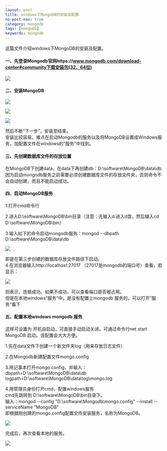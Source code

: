 ```yaml
---
layout: post
title: windows下MongoDB的安装及配置
no-post-nav: true
category: mongodb
tags: [mongodb]
keywords: mongodb
---
```

这篇文件介绍windows下MongoDB的安装及配置。
#### 一、先登录Mongodb官网https://www.mongodb.com/download-center#community下载安装包(32、64位)
![](https://luopengfei3000.github.io/assets/images/2019/article/2019-03-11-mongodb-install/01.png)
#### 二、安装MongoDB
![](https://luopengfei3000.github.io/assets/images/2019/article/2019-03-11-mongodb-install/02.png)

![](https://luopengfei3000.github.io/assets/images/2019/article/2019-03-11-mongodb-install/03.png)
 
![](https://luopengfei3000.github.io/assets/images/2019/article/2019-03-11-mongodb-install/04.png)

然后不断“下一步”，安装至结束。<br/>
安装比较容易。难点在启动Mongodb的服务以及将MongoDB设置成Windows服务，加配置文件在windows的“服务”中找到。

#### 三、先创建数据库文件的存放位置

在MongoDB下创建data，在data下再创建db：D:\software\MongoDB\data\db <br/>
因为启动mongodb服务之前需要必须创建数据库文件的存放文件夹，否则命令不会自动创建，而且不能启动成功。

#### 四、启动MongoDB服务
1.打开cmd命令行

2.进入D:\software\MongoDB\bin目录（注意：先输入d:进入d盘，然后输入cd D:\software\MongoDB\bin）

3.输入如下的命令启动mongodb服务：mongod --dbpath D:\software\MongoDB\data\db

![](https://luopengfei3000.github.io/assets/images/2019/article/2019-03-11-mongodb-install/05.png)

即是在第三步创建的数据库存放文件路径下启动。<br/>
4.在浏览器输入http://localhost:27017 （27017是mongodb的端口号）查看，若显示：

![](https://luopengfei3000.github.io/assets/images/2019/article/2019-03-11-mongodb-install/06.png)

则表示，连接成功。如果不成功，可以查看端口是否被占用。<br/>
但是在本地windows“服务”中，是没有配置上mongodb 服务的，可以打开“服务”看下

#### 五、配置本地windows mongodb 服务
这样可设置为 开机自启动，可直接手动启动关闭，可通过命令行net start MongoDB 启动。该配置会大大方便。<br/>

1.先在data文件下创建一个新文件夹log（用来存放日志文件）

2.在Mongodb新建配置文件mongo.config

3.用记事本打开mongo.config，并输入：<br/>
dbpath=D:\software\MongoDB\data\db <br/>
logpath=D:\software\MongoDB\data\log\mongo.log

4.用管理员身份打开cmd，配置windows服务 <br/>
cmd先跳转到 D:\software\MongoDB\bin目录下。<br/>
输入：mongod --config "D:\software\Mongodb\mongo.config" --install --serviceName "MongoDB"<br/>
即根据刚创建的mongo.config配置文件安装服务，名称为MongoDB。

![](https://luopengfei3000.github.io/assets/images/2019/article/2019-03-11-mongodb-install/07.png)

完成后，再次查看本地的服务。

![](https://luopengfei3000.github.io/assets/images/2019/article/2019-03-11-mongodb-install/08.png)

